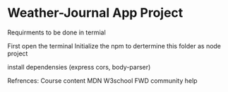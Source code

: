 # Weather-Journal App Project

Requirments to be done in termial 

First open the terminal 
Initialize the npm to dertermine this folder as node project 

install dependensies (express cors, body-parser)


Refrences:
Course content
MDN
W3school
FWD community help



